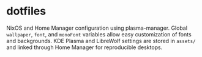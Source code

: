 # dotfiles

NixOS and Home Manager configuration using plasma-manager. Global `wallpaper`, `font`, and `monoFont` variables allow easy customization of fonts and backgrounds. KDE Plasma and LibreWolf settings are stored in `assets/` and linked through Home Manager for reproducible desktops.
